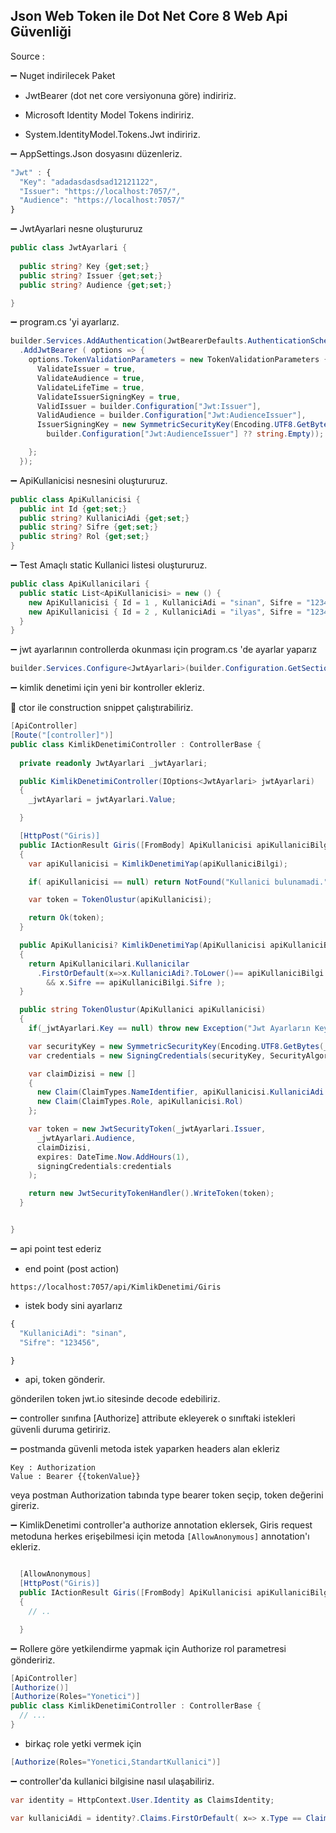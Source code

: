 


## Json Web Token ile Dot Net Core 8 Web Api Güvenliği

Source : 

➖ Nuget indirilecek Paket

- JwtBearer (dot net core versiyonuna göre) indiririz.

- Microsoft Identity Model Tokens indiririz.

- System.IdentityModel.Tokens.Jwt indiririz.

➖ AppSettings.Json dosyasını düzenleriz.

```js
"Jwt" : {
  "Key": "adadasdasdsad12121122",
  "Issuer": "https://localhost:7057/",
  "Audience": "https://localhost:7057/"
}

```

➖ JwtAyarlari nesne oluştururuz

```cs
public class JwtAyarlari {
  
  public string? Key {get;set;}
  public string? Issuer {get;set;}
  public string? Audience {get;set;}

}
```

➖ program.cs 'yi ayarlarız.

```cs
builder.Services.AddAuthentication(JwtBearerDefaults.AuthenticationScheme) // importları ekleriz
  .AddJwtBearer ( options => {
    options.TokenValidationParameters = new TokenValidationParameters {
      ValidateIssuer = true,
      ValidateAudience = true,
      ValidateLifeTime = true,
      ValidateIssuerSigningKey = true,
      ValidIssuer = builder.Configuration["Jwt:Issuer"],
      ValidAudience = builder.Configuration["Jwt:AudienceIssuer"],
      IssuerSigningKey = new SymmetricSecurityKey(Encoding.UTF8.GetBytes(
        builder.Configuration["Jwt:AudienceIssuer"] ?? string.Empty));

    };
  });


```

➖ ApiKullanicisi nesnesini oluştururuz.

```cs
public class ApiKullanicisi {
  public int Id {get;set;}
  public string? KullaniciAdi {get;set;}
  public string? Sifre {get;set;}
  public string? Rol {get;set;}
}
```

➖ Test Amaçlı static Kullanici listesi oluştururuz.

```cs
public class ApiKullanicilari {
  public static List<ApiKullanicisi> = new () {
    new ApiKullanicisi { Id = 1 , KullaniciAdi = "sinan", Sifre = "123456", Rol= "Yonetici"}
    new ApiKullanicisi { Id = 2 , KullaniciAdi = "ilyas", Sifre = "123456", Rol= "StandartKullanici"}
  }
}
```

➖ jwt ayarlarının controllerda okunması için program.cs 'de ayarlar yaparız

```cs
builder.Services.Configure<JwtAyarlari>(builder.Configuration.GetSection("Jwt"));
```

➖ kimlik denetimi için yeni bir kontroller ekleriz. 

📝 ctor ile construction snippet çalıştırabiliriz.

```cs
[ApiController]
[Route("[controller]")]
public class KimlikDenetimiController : ControllerBase {
  
  private readonly JwtAyarlari _jwtAyarlari;

  public KimlikDenetimiController(IOptions<JwtAyarlari> jwtAyarlari) 
  {
    _jwtAyarlari = jwtAyarlari.Value;

  }

  [HttpPost("Giris)]
  public IActionResult Giris([FromBody] ApiKullanicisi apiKullaniciBilgi)
  {
    var apiKullanicisi = KimlikDenetimiYap(apiKullaniciBilgi); 

    if( apiKullanicisi == null) return NotFound("Kullanici bulunamadi.");

    var token = TokenOlustur(apiKullanicisi);

    return Ok(token);
  }

  public ApiKullanicisi? KimlikDenetimiYap(ApiKullanicisi apiKullaniciBilgi)
  {
    return ApiKullanicilari.Kullanicilar
      .FirstOrDefault(x=>x.KullaniciAdi?.ToLower()== apiKullaniciBilgi.KullaniciAdi 
        && x.Sifre == apiKullaniciBilgi.Sifre );
  }

  public string TokenOlustur(ApiKullanici apiKullanicisi)
  {
    if(_jwtAyarlari.Key == null) throw new Exception("Jwt Ayarların Key null");

    var securityKey = new SymmetricSecurityKey(Encoding.UTF8.GetBytes(_jwtAyarlari.Key))
    var credentials = new SigningCredentials(securityKey, SecurityAlgorithms.HmacSha256);

    var claimDizisi = new []
    {
      new Claim(ClaimTypes.NameIdentifier, apiKullanicisi.KullaniciAdi!)
      new Claim(ClaimTypes.Role, apiKullanicisi.Rol)
    };

    var token = new JwtSecurityToken(_jwtAyarlari.Issuer,
      _jwtAyarlari.Audience,
      claimDizisi,
      expires: DateTime.Now.AddHours(1),
      signingCredentials:credentials
    );

    return new JwtSecurityTokenHandler().WriteToken(token);
  }


}
```

➖ api point test ederiz

- end point (post action)

```
https://localhost:7057/api/KimlikDenetimi/Giris

```

- istek body sini ayarlarız

```js
{
  "KullaniciAdi": "sinan",
  "Sifre": "123456",

}

```

- api, token gönderir.

gönderilen token jwt.io sitesinde decode edebiliriz.


➖ controller sınıfına [Authorize] attribute ekleyerek o sınıftaki istekleri güvenli duruma getiririz.


➖ postmanda güvenli metoda istek yaparken headers alan ekleriz

```
Key : Authorization
Value : Bearer {{tokenValue}}

```

veya postman Authorization tabında type bearer token seçip, token değerini gireriz.

➖ KimlikDenetimi controller'a authorize annotation eklersek, Giris request metoduna herkes erişebilmesi için metoda `[AllowAnonymous]` annotation'ı ekleriz.

```cs

  [AllowAnonymous]
  [HttpPost("Giris)]
  public IActionResult Giris([FromBody] ApiKullanicisi apiKullaniciBilgi)
  {
    // ..

  }

```

➖ Rollere göre yetkilendirme yapmak için Authorize rol parametresi göndeririz.


```cs
[ApiController]
[Authorize()]
[Authorize(Roles="Yonetici")]
public class KimlikDenetimiController : ControllerBase {
  // ...
}

```

- birkaç role yetki vermek için

```cs
[Authorize(Roles="Yonetici,StandartKullanici")]

```

➖ controller'da kullanici bilgisine nasıl ulaşabiliriz.

```cs
var identity = HttpContext.User.Identity as ClaimsIdentity;

var kullaniciAdi = identity?.Claims.FirstOrDefault( x=> x.Type == ClaimTypes(NameIdentifier)?.Value)


```


